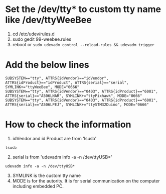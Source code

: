# Set the /dev/tty* to custom tty name like /dev/ttyWeeBee
1. cd /etc/udev/rules.d
2. sudo gedit 99-weebee.rules
3. reboot or ```sudo udevadm control --reload-rules && udevadm trigger```

# Add the below lines
```
SUBSYSTEM=="tty", ATTRS{idVendor}=="idVendor", ATTRS{idProduct}=="idProduct", ATTRS{serial}=="serial", SYMLINK+="ttyWeeBee", MODE="0666"
SUBSYSTEM=="tty", ATTRS{idVendor}=="0403", ATTRS{idProduct}=="6001", ATTRS{serial}=="A506LNAR", SYMLINK+="ttyPixhawk", MODE="0666"
SUBSYSTEM=="tty", ATTRS{idVendor}=="0403", ATTRS{idProduct}=="6001", ATTRS{serial}=="A506LPEJ", SYMLINK+="ttySTM32Duino", MODE="0666"
```

# How to check the information
1. idVendor and id Product are from 'lsusb'
```
lsusb
```
2. serial is from 'udevadm info -a -n /dev/ttyUSB*'
```
udevadm info -a -n /dev/ttyUSB*
```
3. SYMLINK is the custom tty name
4. MODE is for the autority. It is for serial communication on the computer including embedded PC.
